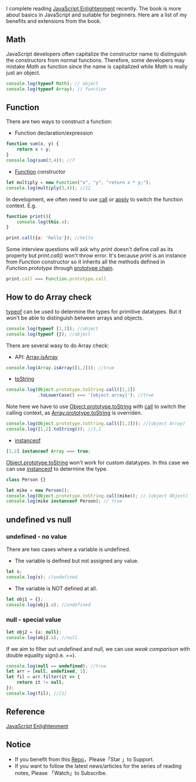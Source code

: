 I complete reading [JavaScript Enlightenment](https://github.com/n0ruSh/the-art-of-reading/blob/master/javascript/Javascript%20Enlightenment/JavaScript%20Enlightenment.pdf) recently. The book is more about basics in JavaScript and suitable for beginners. Here are a list of my benefits and extensions from the book.

## Math

JavaScript developers often capitalize the constructor name to distinguish the constructors from normal functions. Therefore, some developers may mistake *Math* as function since the name is capitalized while *Math* is really just an object.

```javascript
console.log(typeof Math); // object
console.log(typeof Array); // function
```

## Function

There are two ways to construct a function: 

* Function declaration/expression

```javascript
function sum(x, y) {
    return x + y;
}
console.log(sum(3,4)); //7
```

* [Function](https://developer.mozilla.org/en-US/docs/Web/JavaScript/Reference/Global_Objects/Function) constructor

```javascript
let multiply = new Function("x", "y", "return x * y;");
console.log(multiply(3,4)); //12
```

In development, we often need to use [call](https://developer.mozilla.org/en-US/docs/Web/JavaScript/Reference/Global_Objects/Function/call) or [apply](https://developer.mozilla.org/en-US/docs/Web/JavaScript/Reference/Global_Objects/Function/apply) to switch the function context. E.g. 

```javascript
function print(){
    console.log(this.a);
}

print.call({a: 'hello'}); //hello
```

Some interview questions will ask why *print* doesn't define *call* as its property but *print.call()* won't throw error. It's because *print* is an instance from *Function* constructor so it inherits all the methods defined in *Function.prototype* through [prototype chain](https://developer.mozilla.org/en-US/docs/Web/JavaScript/Inheritance_and_the_prototype_chain). 

```javascript
print.call === Function.prototype.call
```

## How to do Array check

[typeof](https://developer.mozilla.org/en-US/docs/Web/JavaScript/Reference/Operators/typeof) can be used to determine the types for primitive datatypes. But it won't be able to distinguish between arrays and objects.

```javascript
console.log(typeof [1,2]); //object
console.log(typeof {}); //object
```

There are several wasy to do Array check:

* API: [Array.isArray](https://developer.mozilla.org/en-US/docs/Web/JavaScript/Reference/Global_Objects/Array/isArray)

```javascript
console.log(Array.isArray([1,2])); //true
```

* [toString](https://developer.mozilla.org/en-US/docs/Web/JavaScript/Reference/Global_Objects/Object/toString)

```javascript
console.log(Object.prototype.toString.call([1,2])
            .toLowerCase() === '[object array]'); //true
```

Note here we have to use [Object.prototype.toString](https://developer.mozilla.org/en-US/docs/Web/JavaScript/Reference/Global_Objects/Object/toString) with [call](https://developer.mozilla.org/en-US/docs/Web/JavaScript/Reference/Global_Objects/Function/call) to switch the calling context, as [Array.prototype.toString](https://developer.mozilla.org/en-US/docs/Web/JavaScript/Reference/Global_Objects/Array/toString) is overriden.

```javascript
console.log(Object.prototype.toString.call([1,2])); //[object Array]
console.log([1,2].toString()); //1,2
```

* [instanceof](https://developer.mozilla.org/en-US/docs/Web/JavaScript/Reference/Operators/instanceof)

```javascript
[1,2] instanceof Array === true;
```

[Object.prototype.toString](https://developer.mozilla.org/en-US/docs/Web/JavaScript/Reference/Global_Objects/Object/toString) won't work for custom datatypes. In this case we can use [instanceof](https://developer.mozilla.org/en-US/docs/Web/JavaScript/Reference/Operators/instanceof) to determine the type.

```javascript
class Person {}

let mike = new Person();
console.log(Object.prototype.toString.call(mike)); // [object Object]
console.log(mike instanceof Person); // true
```

## undefined vs null

### undefined - no value
There are two cases where a variable is undefined.

* The variable is deifned but not assigned any value.

```javascript
let s;
console.log(s); //undefined
```

* The variable is NOT defined at all.

```javascript
let obj1 = {};
console.log(obj1.a); //undefined
```

### null - special value

```javascript
let obj2 = {a: null};
console.log(obj2.a); //null
```

If we aim to filter out undefined and null, we can use *weak comparison* with double equality sign(i.e. ==).

```javascript
console.log(null == undefined); //true
let arr = [null, undefined, 1];
let fil = arr.filter(it => {
    return it != null;
});
console.log(fil); //[1]
```

## Reference

[JavaScript Enlightenment](https://github.com/n0ruSh/the-art-of-reading/blob/master/javascript/Javascript%20Enlightenment/JavaScript%20Enlightenment.pdf)


## Notice

* If you benefit from this [Repo](https://github.com/n0ruSh/the-art-of-reading/)，Please「Star 」to Support.
* If you want to follow the latest news/articles for the series of reading notes, Please 「Watch」to Subscribe.